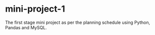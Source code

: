 # mini-project-1
The first stage mini project as per the planning schedule using Python, Pandas and MySQL.
